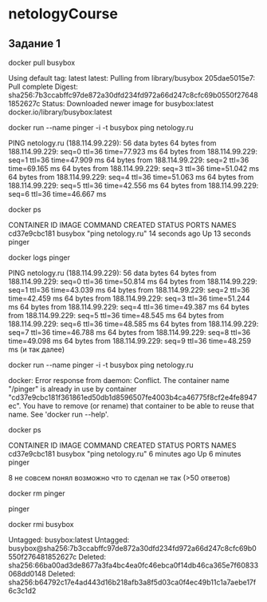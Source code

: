 # netologyCourse

## Задание 1

docker pull busybox 

Using default tag: latest
latest: Pulling from library/busybox
205dae5015e7: Pull complete 
Digest: sha256:7b3ccabffc97de872a30dfd234fd972a66d247c8cfc69b0550f276481852627c
Status: Downloaded newer image for busybox:latest
docker.io/library/busybox:latest

docker run --name pinger -i -t busybox ping netology.ru

PING netology.ru (188.114.99.229): 56 data bytes
64 bytes from 188.114.99.229: seq=0 ttl=36 time=77.923 ms
64 bytes from 188.114.99.229: seq=1 ttl=36 time=47.909 ms
64 bytes from 188.114.99.229: seq=2 ttl=36 time=69.165 ms
64 bytes from 188.114.99.229: seq=3 ttl=36 time=51.042 ms
64 bytes from 188.114.99.229: seq=4 ttl=36 time=51.063 ms
64 bytes from 188.114.99.229: seq=5 ttl=36 time=42.556 ms
64 bytes from 188.114.99.229: seq=6 ttl=36 time=46.667 ms

docker ps

CONTAINER ID   IMAGE     COMMAND              CREATED          STATUS          PORTS     NAMES
cd37e9cbc181   busybox   "ping netology.ru"   14 seconds ago   Up 13 seconds             pinger

docker logs pinger


PING netology.ru (188.114.99.229): 56 data bytes
64 bytes from 188.114.99.229: seq=0 ttl=36 time=50.814 ms
64 bytes from 188.114.99.229: seq=1 ttl=36 time=43.039 ms
64 bytes from 188.114.99.229: seq=2 ttl=36 time=42.459 ms
64 bytes from 188.114.99.229: seq=3 ttl=36 time=51.244 ms
64 bytes from 188.114.99.229: seq=4 ttl=36 time=49.387 ms
64 bytes from 188.114.99.229: seq=5 ttl=36 time=48.545 ms
64 bytes from 188.114.99.229: seq=6 ttl=36 time=48.585 ms
64 bytes from 188.114.99.229: seq=7 ttl=36 time=46.788 ms
64 bytes from 188.114.99.229: seq=8 ttl=36 time=49.098 ms
64 bytes from 188.114.99.229: seq=9 ttl=36 time=48.259 ms
(и так далее)

docker run --name pinger -i -t busybox ping netology.ru

docker: Error response from daemon: Conflict. The container name "/pinger" is already in use by container "cd37e9cbc181f361861ed50db1d8596507fe4003b4ca46775f8cf2e4fe8947ec". You have to remove (or rename) that container to be able to reuse that name.
See 'docker run --help'.

docker ps

CONTAINER ID   IMAGE     COMMAND              CREATED         STATUS         PORTS     NAMES
cd37e9cbc181   busybox   "ping netology.ru"   6 minutes ago   Up 6 minutes             pinger

8 не совсем понял возможно что то сделал не так (>50 ответов)

docker rm pinger

pinger

docker rmi busybox

Untagged: busybox:latest
Untagged: busybox@sha256:7b3ccabffc97de872a30dfd234fd972a66d247c8cfc69b0550f276481852627c
Deleted: sha256:66ba00ad3de8677a3fa4bc4ea0fc46ebca0f14db46ca365e7f60833068dd0148
Deleted: sha256:b64792c17e4ad443d16b218afb3a8f5d03ca0f4ec49b11c1a7aebe17f6c3c1d2